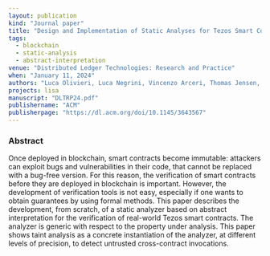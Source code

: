 ```yaml
---
layout: publication
kind: "Journal paper"
title: "Design and Implementation of Static Analyses for Tezos Smart Contracts"
tags:
  - blockchain
  - static-analysis
  - abstract-interpretation 
venue: "Distributed Ledger Technologies: Research and Practice"
when: "January 11, 2024"
authors: "Luca Olivieri, Luca Negrini, Vincenzo Arceri, Thomas Jensen, Fausto Spoto"
projects: lisa
manuscript: "DLTRP24.pdf"
publishername: "ACM"
publisherpage: "https://dl.acm.org/doi/10.1145/3643567"
---
```


### Abstract

Once deployed in blockchain, smart contracts become immutable: attackers can exploit bugs and vulnerabilities in their code, that cannot be replaced with a bug-free version. For this reason, the verification of smart contracts before they are deployed in blockchain is important. However, the development of verification tools is not easy, especially if one wants to obtain guarantees by using formal methods. This paper describes the development, from scratch, of a static analyzer based on abstract interpretation for the verification of real-world Tezos smart contracts. The analyzer is generic with respect to the property under analysis. This paper shows taint analysis as a concrete instantiation of the analyzer, at different levels of precision, to detect untrusted cross-contract invocations.

